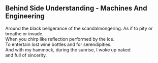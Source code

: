 Behind Side Understanding - Machines And Engineering
----------------------------------------------------
Around the black beligerance of the scandalmongering. As if to pity or breathe or invade.  
When you chirp like reflection performed by the ice.  
To entertain lost wine bottles and for serendipities.  
And with my hammock, during the sunrise, I woke up naked  
and full of sincerity.  
